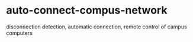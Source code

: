 # auto-connect-compus-network
disconnection detection, automatic connection, remote control of campus computers
